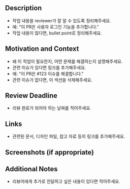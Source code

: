 ## Description
- 작업 내용을 reviewer가 잘 알 수 있도록 정리해주세요.
- 예: "이 PR은 사용자 로그인 기능을 추가합니다."
- 작업 내용이 많다면, bullet point로 정리해주세요.

## Motivation and Context
- 왜 이 작업이 필요한지, 어떤 문제를 해결하는지 설명해주세요.
- 관련 이슈가 있다면 링크를 추가해주세요.
- 예: "이 PR은 #123 이슈를 해결합니다."
- 관련 이슈가 없다면, 이 섹션을 삭제해주세요.

## Review Deadline
- 리뷰 완료가 되어야 하는 날짜를 적어주세요.

## Links
- 관련된 문서, 디자인 파일, 참고 자료 등의 링크를 추가해주세요.

## Screenshots (if appropriate)


## Additional Notes
- 리뷰어에게 추가로 전달하고 싶은 내용이 있다면 적어주세요.
